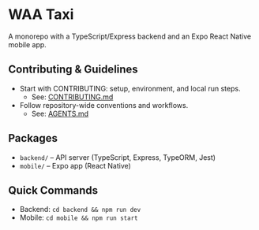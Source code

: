 # WAA Taxi

A monorepo with a TypeScript/Express backend and an Expo React Native mobile app.

## Contributing & Guidelines
- Start with CONTRIBUTING: setup, environment, and local run steps.
  - See: [CONTRIBUTING.md](CONTRIBUTING.md)
- Follow repository-wide conventions and workflows.
  - See: [AGENTS.md](AGENTS.md)

## Packages
- `backend/` – API server (TypeScript, Express, TypeORM, Jest)
- `mobile/` – Expo app (React Native)

## Quick Commands
- Backend: `cd backend && npm run dev`
- Mobile: `cd mobile && npm run start`

